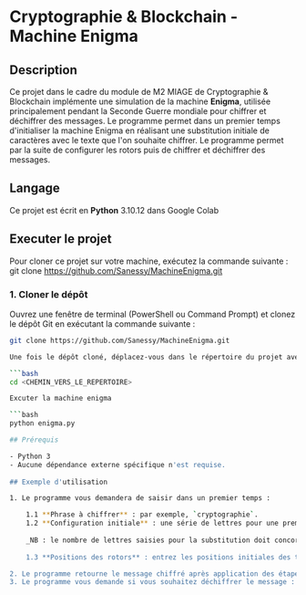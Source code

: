 # Cryptographie & Blockchain - Machine Enigma

## Description

Ce projet dans le cadre du module de M2 MIAGE de Cryptographie & Blockchain implémente une simulation de la machine **Enigma**, utilisée principalement pendant la Seconde Guerre mondiale pour chiffrer et déchiffrer des messages. Le programme permet dans un premier temps d'initialiser la machine Enigma en réalisant une substitution initiale de caractères avec le texte que l'on souhaite chiffrer. Le programme permet par la suite de configurer les rotors puis de chiffrer et déchiffrer des messages.

## Langage

Ce projet est écrit en **Python** 3.10.12 dans Google Colab

## Executer le projet

Pour cloner ce projet sur votre machine, exécutez la commande suivante : git clone https://github.com/Sanessy/MachineEnigma.git

### 1. Cloner le dépôt

Ouvrez une fenêtre de terminal (PowerShell ou Command Prompt) et clonez le dépôt Git en exécutant la commande suivante :

```bash
git clone https://github.com/Sanessy/MachineEnigma.git

Une fois le dépôt cloné, déplacez-vous dans le répertoire du projet avec la commande suivante :

```bash
cd <CHEMIN_VERS_LE_REPERTOIRE>

Excuter la machine enigma

```bash
python enigma.py

## Prérequis

- Python 3
- Aucune dépendance externe spécifique n'est requise.
  
## Exemple d'utilisation

1. Le programme vous demandera de saisir dans un premier temps :

    1.1 **Phrase à chiffrer** : par exemple, `cryptographie`.  
    1.2 **Configuration initiale** : une série de lettres pour une première substitution, par exemple `qsdfghjklmwxc`.  
    
    _NB : le nombre de lettres saisies pour la substitution doit concorder avec le nombre de lettres du texte que l'on souhaite chiffrer_.
    
    1.3 **Positions des rotors** : entrez les positions initiales des trois rotors, par exemple `1`, `3`, `5`.

2. Le programme retourne le message chiffré après application des étapes
3. Le programme vous demande si vous souhaitez déchiffrer le message : "oui" ou "non"


